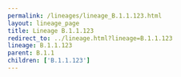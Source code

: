 ```yaml
---
permalink: /lineages/lineage_B.1.1.123.html
layout: lineage_page
title: Lineage B.1.1.123
redirect_to: ../lineage.html?lineage=B.1.1.123
lineage: B.1.1.123
parent: B.1.1
children: ['B.1.1.123']
---
```


